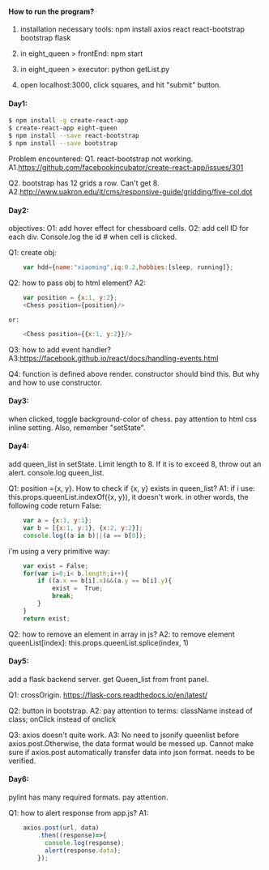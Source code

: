 
#### How to run the program?
1. installation necessary tools:
    npm install
    axios
    react
    react-bootstrap
    bootstrap
    flask

2. in eight_queen > frontEnd: npm start
3. in eight_queen > executor: python getList.py
4. open localhost:3000, click squares, and hit "submit" button.

#### Day1:
```bash
$ npm install -g create-react-app
$ create-react-app eight-queen
$ npm install --save react-bootstrap
$ npm install --save bootstrap
```

Problem encountered:
Q1. react-bootstrap not working.
A1.https://github.com/facebookincubator/create-react-app/issues/301 

Q2. bootstrap has 12 grids a row. Can't get 8.
A2.http://www.uakron.edu/it/cms/responsive-guide/gridding/five-col.dot 

#### Day2:
objectives:
O1: add hover effect for chessboard cells.
O2: add cell ID for each div. Console.log the id # when cell is clicked.

Q1: create obj: 
```javascript
    var hdd={name:"xiaoming",iq:0.2,hobbies:[sleep, running]};
```
Q2: how to pass obj to html element?
A2: 
```javascript
    var position = {x:1, y:2};
    <Chess position={position}/>
```

    or: 

```javascript
    <Chess position={{x:1, y:2}}/>
```
Q3: how to add event handler?
A3:https://facebook.github.io/react/docs/handling-events.html 

Q4: function is defined above render. constructor should bind this.
But why and how to use constructor.

#### Day3:
when clicked, toggle background-color of chess.
pay attention to html css inline setting. Also, remember "setState".

#### Day4:
add queen_list in setState. Limit length to 8. If it is to exceed 8, throw out
an alert. console.log queen_list.

Q1: position ={x, y}. How to check if {x, y} exists in queen_list?
A1: if i use: this.props.queenList.indexOf({x, y}), it doesn't work.
in other words, the following code return False:
```javascript
    var a = {x:1, y:1};
    var b = [{x:1, y:1}, {x:2, y:2}];
    console.log((a in b)||(a == b[0]);
```

i'm using a very primitive way:
```javascript
    var exist = False;
    for(var i=0;i< b.length;i++){
        if ((a.x == b[i].x)&&(a.y == b[i].y){
            exist =  True;
            break;
        }
    }
    return exist;    
```

Q2: how to remove an element in array in js?
A2: to remove element queenList[index]:
        this.props.queenList.splice(index, 1)

#### Day5:
add a flask backend server. get Queen_list from front panel. 

Q1: crossOrigin.
https://flask-cors.readthedocs.io/en/latest/ 

Q2: button in bootstrap.
A2: pay attention to terms:
    className instead of class; onClick instead of onclick

Q3: axios doesn't quite work.
A3: No need to jsonify queenlist before axios.post.Otherwise, the data format would be messed up. Cannot make sure if axios.post automatically transfer data into json format. needs to be verified.

#### Day6:
pylint has many required formats. pay attention.

Q1: how to alert response from app.js?
A1:     
```javascript
    axios.post(url, data)
        .then((response)=>{
          console.log(response);
          alert(response.data);
        });
```